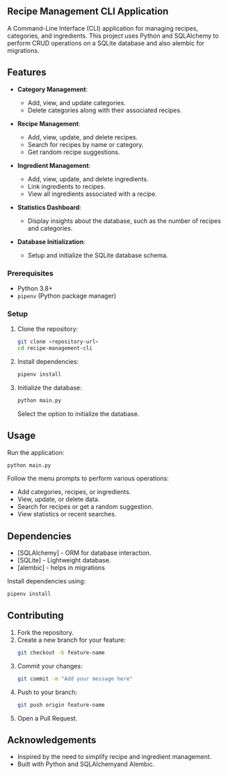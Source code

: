 ## Recipe Management CLI Application

A Command-Line Interface (CLI) application for managing recipes, categories, and ingredients. This project uses Python and SQLAlchemy to perform CRUD operations on a SQLite database and also alembic for migrations.

## Features

- **Category Management**:

  - Add, view, and update categories.
  - Delete categories along with their associated recipes.

- **Recipe Management**:

  - Add, view, update, and delete recipes.
  - Search for recipes by name or category.
  - Get random recipe suggestions.

- **Ingredient Management**:

  - Add, view, update, and delete ingredients.
  - Link ingredients to recipes.
  - View all ingredients associated with a recipe.

- **Statistics Dashboard**:

  - Display insights about the database, such as the number of recipes and categories.

- **Database Initialization**:
  - Setup and initialize the SQLite database schema.

### Prerequisites

- Python 3.8+
- `pipenv` (Python package manager)

### Setup

1. Clone the repository:

   ```bash
   git clone <repository-url>
   cd recipe-management-cli
   ```

2. Install dependencies:

   ```bash
   pipenv install
   ```

3. Initialize the database:
   ```bash
   python main.py
   ```
   Select the option to initialize the database.

## Usage

Run the application:

```bash
python main.py
```

Follow the menu prompts to perform various operations:

- Add categories, recipes, or ingredients.
- View, update, or delete data.
- Search for recipes or get a random suggestion.
- View statistics or recent searches.

## Dependencies

- [SQLAlchemy] - ORM for database interaction.
- [SQLite] - Lightweight database.
- [alembic] - helps in migrations

Install dependencies using:

```bash
pipenv install
```

## Contributing

1. Fork the repository.
2. Create a new branch for your feature:
   ```bash
   git checkout -b feature-name
   ```
3. Commit your changes:
   ```bash
   git commit -m "Add your message here"
   ```
4. Push to your branch:
   ```bash
   git push origin feature-name
   ```
5. Open a Pull Request.

## Acknowledgements

- Inspired by the need to simplify recipe and ingredient management.
- Built with Python and SQLAlchemyand Alembic.
